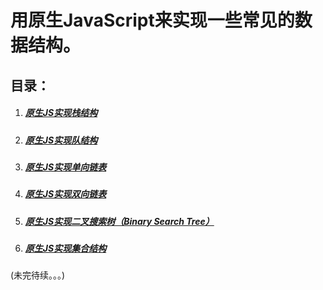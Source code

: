 # 用原生JavaScript来实现一些常见的数据结构。

## 目录：

1. ##### [原生JS实现栈结构](https://www.cnblogs.com/wangjiachen666/p/9462931.html)

2. ##### [原生JS实现队结构](https://www.cnblogs.com/wangjiachen666/p/9462914.html)

3. ##### [原生JS实现单向链表](https://www.cnblogs.com/wangjiachen666/p/9462895.html)

4. ##### [原生JS实现双向链表](https://www.cnblogs.com/wangjiachen666/p/10149823.html)

5. ##### [原生JS实现二叉搜索树（Binary Search Tree）](https://www.cnblogs.com/wangjiachen666/p/10155507.html)

6. ##### [原生JS实现集合结构](https://www.cnblogs.com/wangjiachen666/p/11493799.html)


(未完待续。。。)

